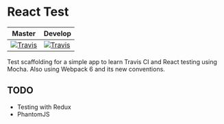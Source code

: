 # React Test
Master | Develop
-------|--------
[![Travis][master-badge]][build] | [![Travis][develop-badge]][build]

Test scaffolding for a simple app to learn Travis CI and React testing using Mocha. Also using Webpack 6 and its new conventions.

## TODO
* Testing with Redux
* PhantomJS

[master-badge]: https://img.shields.io/travis/rodocite/react-test/master.svg?style=flat-square
[develop-badge]: https://img.shields.io/travis/rodocite/react-test/develop.svg?style=flat-square
[build]: https://travis-ci.org/rodocite/react-test
